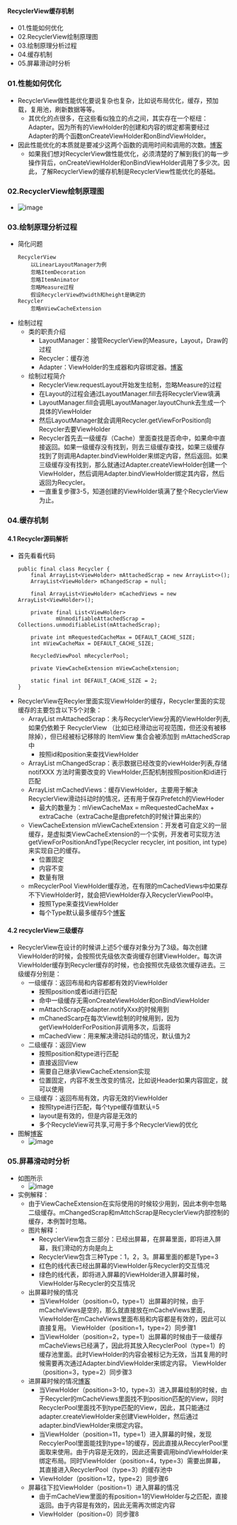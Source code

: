 #### RecyclerView缓存机制
- 01.性能如何优化
- 02.RecyclerView绘制原理图
- 03.绘制原理分析过程
- 04.缓存机制
- 05.屏幕滑动时分析


### 01.性能如何优化
- RecyclerView做性能优化要说复杂也复杂，比如说布局优化，缓存，预加载，复用池，刷新数据等等。
    - 其优化的点很多，在这些看似独立的点之间，其实存在一个枢纽：Adapter。因为所有的ViewHolder的创建和内容的绑定都需要经过Adapter的两个函数onCreateViewHolder和onBindViewHolder。
- 因此性能优化的本质就是要减少这两个函数的调用时间和调用的次数。[博客](https://github.com/yangchong211/YCBlogs)
    - 如果我们想对RecyclerView做性能优化，必须清楚的了解到我们的每一步操作背后，onCreateViewHolder和onBindViewHolder调用了多少次。因此，了解RecyclerView的缓存机制是RecyclerView性能优化的基础。




### 02.RecyclerView绘制原理图
- ![image](https://upload-images.jianshu.io/upload_images/4432347-cf5449f6ff35db67.png?imageMogr2/auto-orient/strip%7CimageView2/2/w/1240)




### 03.绘制原理分析过程
- 简化问题
    ```
    RecyclerView
        以LinearLayoutManager为例
        忽略ItemDecoration
        忽略ItemAnimator
        忽略Measure过程
        假设RecyclerView的width和height是确定的
    Recycler
        忽略mViewCacheExtension
    ```
- 绘制过程
    - 类的职责介绍
        - LayoutManager：接管RecyclerView的Measure，Layout，Draw的过程
        - Recycler：缓存池
        - Adapter：ViewHolder的生成器和内容绑定器。[博客](https://github.com/yangchong211/YCBlogs)
    - 绘制过程简介
        - RecyclerView.requestLayout开始发生绘制，忽略Measure的过程
        - 在Layout的过程会通过LayoutManager.fill去将RecyclerView填满
        - LayoutManager.fill会调用LayoutManager.layoutChunk去生成一个具体的ViewHolder
        - 然后LayoutManager就会调用Recycler.getViewForPosition向Recycler去要ViewHolder
        - Recycler首先去一级缓存（Cache）里面查找是否命中，如果命中直接返回。如果一级缓存没有找到，则去三级缓存查找，如果三级缓存找到了则调用Adapter.bindViewHolder来绑定内容，然后返回。如果三级缓存没有找到，那么就通过Adapter.createViewHolder创建一个ViewHolder，然后调用Adapter.bindViewHolder绑定其内容，然后返回为Recycler。
        - 一直重复步骤3-5，知道创建的ViewHolder填满了整个RecyclerView为止。



### 04.缓存机制
#### 4.1 Recycler源码解析
- 首先看看代码
    ```
    public final class Recycler {
        final ArrayList<ViewHolder> mAttachedScrap = new ArrayList<>();
        ArrayList<ViewHolder> mChangedScrap = null;

        final ArrayList<ViewHolder> mCachedViews = new ArrayList<ViewHolder>();

        private final List<ViewHolder>
                mUnmodifiableAttachedScrap = Collections.unmodifiableList(mAttachedScrap);

        private int mRequestedCacheMax = DEFAULT_CACHE_SIZE;
        int mViewCacheMax = DEFAULT_CACHE_SIZE;

        RecycledViewPool mRecyclerPool;

        private ViewCacheExtension mViewCacheExtension;

        static final int DEFAULT_CACHE_SIZE = 2;
    }
    ```
- RecyclerView在Recyler里面实现ViewHolder的缓存，Recycler里面的实现缓存的主要包含以下5个对象：
    - ArrayList mAttachedScrap：未与RecyclerView分离的ViewHolder列表,如果仍依赖于 RecyclerView （比如已经滑动出可视范围，但还没有被移除掉），但已经被标记移除的 ItemView 集合会被添加到 mAttachedScrap 中
        - 按照id和position来查找ViewHolder
    - ArrayList mChangedScrap：表示数据已经改变的viewHolder列表,存储 notifXXX 方法时需要改变的 ViewHolder,匹配机制按照position和id进行匹配
    - ArrayList mCachedViews：缓存ViewHolder，主要用于解决RecyclerView滑动抖动时的情况，还有用于保存Prefetch的ViewHoder
        - 最大的数量为：mViewCacheMax = mRequestedCacheMax + extraCache（extraCache是由prefetch的时候计算出来的）
    - ViewCacheExtension mViewCacheExtension：开发者可自定义的一层缓存，是虚拟类ViewCacheExtension的一个实例，开发者可实现方法getViewForPositionAndType(Recycler recycler, int position, int type)来实现自己的缓存。
        - 位置固定
        - 内容不变
        - 数量有限
    - mRecyclerPool ViewHolder缓存池，在有限的mCachedViews中如果存不下ViewHolder时，就会把ViewHolder存入RecyclerViewPool中。
        - 按照Type来查找ViewHolder
        - 每个Type默认最多缓存5个[博客](https://github.com/yangchong211/YCBlogs)


#### 4.2 recyclerView三级缓存
- RecyclerView在设计的时候讲上述5个缓存对象分为了3级。每次创建ViewHolder的时候，会按照优先级依次查询缓存创建ViewHolder。每次讲ViewHolder缓存到Recycler缓存的时候，也会按照优先级依次缓存进去。三级缓存分别是：
    - 一级缓存：返回布局和内容都都有效的ViewHolder
        - 按照position或者id进行匹配
        - 命中一级缓存无需onCreateViewHolder和onBindViewHolder
        - mAttachScrap在adapter.notifyXxx的时候用到
        - mChanedScarp在每次View绘制的时候用到，因为getViewHolderForPosition非调用多次，后面将
        - mCachedView：用来解决滑动抖动的情况，默认值为2
    - 二级缓存：返回View
        - 按照position和type进行匹配
        - 直接返回View
        - 需要自己继承ViewCacheExtension实现
        - 位置固定，内容不发生改变的情况，比如说Header如果内容固定，就可以使用
    - 三级缓存：返回布局有效，内容无效的ViewHolder
        - 按照type进行匹配，每个type缓存值默认=5
        - layout是有效的，但是内容是无效的
        - 多个RecycleView可共享,可用于多个RecyclerView的优化
- 图解[博客](https://github.com/yangchong211/YCBlogs)
    - ![image](https://upload-images.jianshu.io/upload_images/4432347-2b217ad3312ae857.png?imageMogr2/auto-orient/strip%7CimageView2/2/w/1240)



### 05.屏幕滑动时分析
- 如图所示
    - ![image](https://upload-images.jianshu.io/upload_images/4432347-af9eb27fa7749837.png?imageMogr2/auto-orient/strip%7CimageView2/2/w/1240)
- 实例解释：
    - 由于ViewCacheExtension在实际使用的时候较少用到，因此本例中忽略二级缓存。mChangedScrap和mAttchScrap是RecyclerView内部控制的缓存，本例暂时忽略。
    - 图片解释：
        - RecyclerView包含三部分：已经出屏幕，在屏幕里面，即将进入屏幕，我们滑动的方向是向上
        - RecyclerView包含三种Type：1，2，3。屏幕里面的都是Type=3
        - 红色的线代表已经出屏幕的ViewHolder与Recycler的交互情况
        - 绿色的线代表，即将进入屏幕的ViewHolder进入屏幕时候，ViewHolder与Recycler的交互情况
    - 出屏幕时候的情况
        - 当ViewHolder（position=0，type=1）出屏幕的时候，由于mCacheViews是空的，那么就直接放在mCacheViews里面，ViewHolder在mCacheViews里面布局和内容都是有效的，因此可以直接复用。
        ViewHolder（position=1，type=2）同步骤1
        - 当ViewHolder（position=2，type=1）出屏幕的时候由于一级缓存mCacheViews已经满了，因此将其放入RecyclerPool（type=1）的缓存池里面。此时ViewHolder的内容会被标记为无效，当其复用的时候需要再次通过Adapter.bindViewHolder来绑定内容。
        ViewHolder（position=3，type=2）同步骤3
    - 进屏幕时候的情况[博客](https://github.com/yangchong211/YCBlogs)
        - 当ViewHolder（position=3-10，type=3）进入屏幕绘制的时候，由于Recycler的mCacheViews里面找不到position匹配的View，同时RecyclerPool里面找不到type匹配的View，因此，其只能通过adapter.createViewHolder来创建ViewHolder，然后通过adapter.bindViewHolder来绑定内容。
        - 当ViewHolder（position=11，type=1）进入屏幕的时候，发现ReccylerPool里面能找到type=1的缓存，因此直接从ReccylerPool里面取来使用。由于内容是无效的，因此还需要调用bindViewHolder来绑定布局。同时ViewHolder（position=4，type=3）需要出屏幕，其直接进入RecyclerPool（type=3）的缓存池中
        - ViewHolder（position=12，type=2）同步骤6
    - 屏幕往下拉ViewHolder（position=1）进入屏幕的情况
        - 由于mCacheView里面的有position=1的ViewHolder与之匹配，直接返回。由于内容是有效的，因此无需再次绑定内容
        - ViewHolder（position=0）同步骤8
